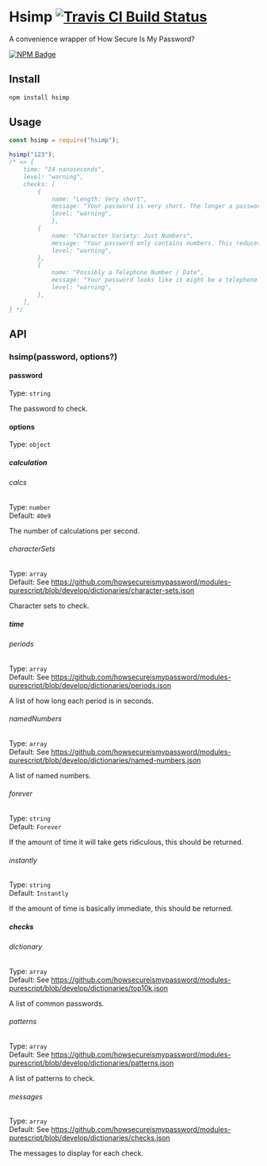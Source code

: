 # Hsimp [![Travis CI Build Status](https://img.shields.io/travis/com/Richienb/hsimp/master.svg?style=for-the-badge)](https://travis-ci.com/Richienb/hsimp)

A convenience wrapper of How Secure Is My Password?

[![NPM Badge](https://nodei.co/npm/hsimp.png)](https://npmjs.com/package/hsimp)

## Install

```sh
npm install hsimp
```

## Usage

```js
const hsimp = require("hsimp");

hsimp("123");
/* => {
    time: "24 nanoseconds",
    level: "warning",
    checks: [
        {
            name: "Length: Very short",
            message: "Your password is very short. The longer a password is the more secure it will be.",
            level: "warning",
            },
        {
            name: "Character Variety: Just Numbers",
            message: "Your password only contains numbers. This reduces the number of possible combinations dramatically.",
            level: "warning",
        },
        {
            name: "Possibly a Telephone Number / Date",
            message: "Your password looks like it might be a telephone number or a date. If it is and it has personal significance then it might be very easy for someone to guess.",
            level: "warning",
        },
    ],
} */
```

## API

### hsimp(password, options?)

#### password

Type: `string`

The password to check.

#### options

Type: `object`

##### calculation

###### calcs

Type: `number`\
Default: `40e9`

The number of calculations per second.

###### characterSets

Type: `array`\
Default: See https://github.com/howsecureismypassword/modules-purescript/blob/develop/dictionaries/character-sets.json

Character sets to check.

##### time

###### periods

Type: `array`\
Default: See https://github.com/howsecureismypassword/modules-purescript/blob/develop/dictionaries/periods.json

A list of how long each period is in seconds.

###### namedNumbers

Type: `array`\
Default: See https://github.com/howsecureismypassword/modules-purescript/blob/develop/dictionaries/named-numbers.json

A list of named numbers.

###### forever

Type: `string`\
Default: `Forever`

If the amount of time it will take gets ridiculous, this should be returned.

###### instantly

Type: `string`\
Default: `Instantly`

If the amount of time is basically immediate, this should be returned.

##### checks

###### dictionary

Type: `array`\
Default: See https://github.com/howsecureismypassword/modules-purescript/blob/develop/dictionaries/top10k.json

A list of common passwords.

###### patterns

Type: `array`\
Default: See https://github.com/howsecureismypassword/modules-purescript/blob/develop/dictionaries/patterns.json

A list of patterns to check.

###### messages

Type: `array`\
Default: See https://github.com/howsecureismypassword/modules-purescript/blob/develop/dictionaries/checks.json

The messages to display for each check.
